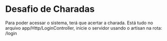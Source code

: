 # Desafio de Charadas

Para poder acessar o sistema, terá que acertar a charada.
Está tudo no arquivo app/Http/LoginController, inicie o servidor usando o artisan na rota: /login